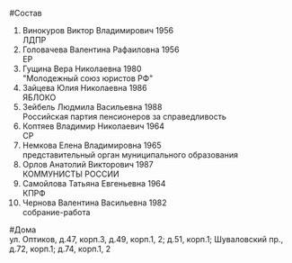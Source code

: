 #Состав
1. Винокуров Виктор Владимирович 1956   
    ЛДПР
2. Головачева Валентина Рафаиловна 1956   
    ЕР
3. Гущина Вера Николаевна 1980   
    "Молодежный союз юристов РФ"
4. Зайцева Юлия Николаевна 1986   
    ЯБЛОКО
5. Зейбель Людмила Васильевна 1988   
    Российская партия пенсионеров за справедливость
6. Коптяев Владимир Николаевич 1964   
    СР
7. Немкова Елена Владимировна 1965   
    представительный орган муниципального образования
8. Орлов Анатолий Викторович 1987   
    КОММУНИСТЫ РОССИИ
9. Самойлова Татьяна Евгеньевна 1964   
    КПРФ
10. Чернова Валентина Васильевна 1982   
    собрание-работа

#Дома  
ул. Оптиков,  д.47, корп.3, д.49, корп.1, 2; д.51, корп.1;  Шуваловский пр., д.72, корп.1; д.74, корп.1, 2

